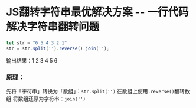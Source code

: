 ﻿# JS翻转字符串最优解决方案 -- 一行代码解决字符串翻转问题

```javascript
let str = "6 5 4 3 2 1"
str = str.split('').reverse().join('');
```
输出结果：1 2 3 4 5 6
### 原理：
先将「字符串」转换为「数组」：`str.split('')`
在数组上使用`.reverse()`翻转数组
将数组还原为字符串：`join('')`

